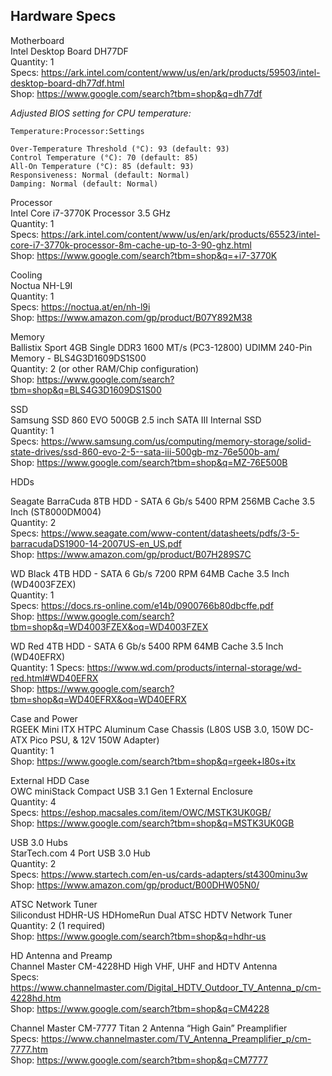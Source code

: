 ## Hardware Specs 

Motherboard  
Intel Desktop Board DH77DF  
Quantity: 1  
Specs: https://ark.intel.com/content/www/us/en/ark/products/59503/intel-desktop-board-dh77df.html  
Shop: https://www.google.com/search?tbm=shop&q=dh77df  

*Adjusted BIOS setting for CPU temperature:*
```
Temperature:Processor:Settings

Over-Temperature Threshold (°C): 93 (default: 93)
Control Temperature (°C): 70 (default: 85)
All-On Temperature (°C): 85 (default: 93)
Responsiveness: Normal (default: Normal)
Damping: Normal (default: Normal)
```

Processor  
Intel Core i7-3770K Processor 3.5 GHz  
Quantity: 1  
Specs: https://ark.intel.com/content/www/us/en/ark/products/65523/intel-core-i7-3770k-processor-8m-cache-up-to-3-90-ghz.html  
Shop: https://www.google.com/search?tbm=shop&q=+i7-3770K  

Cooling  
Noctua NH-L9I  
Quantity: 1  
Specs: https://noctua.at/en/nh-l9i  
Shop: https://www.amazon.com/gp/product/B07Y892M38  

Memory  
Ballistix Sport 4GB Single DDR3 1600 MT/s (PC3-12800) UDIMM 240-Pin Memory - BLS4G3D1609DS1S00  
Quantity: 2 (or other RAM/Chip configuration)  
Shop: https://www.google.com/search?tbm=shop&q=BLS4G3D1609DS1S00  

SSD  
Samsung SSD 860 EVO 500GB 2.5 inch SATA III Internal SSD  
Quantity: 1  
Specs: https://www.samsung.com/us/computing/memory-storage/solid-state-drives/ssd-860-evo-2-5--sata-iii-500gb-mz-76e500b-am/  
Shop: https://www.google.com/search?tbm=shop&q=MZ-76E500B  

HDDs  

Seagate BarraCuda 8TB HDD - SATA 6 Gb/s 5400 RPM 256MB Cache 3.5 Inch (ST8000DM004)  
Quantity: 2  
Specs:  https://www.seagate.com/www-content/datasheets/pdfs/3-5-barracudaDS1900-14-2007US-en_US.pdf  
Shop: https://www.amazon.com/gp/product/B07H289S7C  

WD Black 4TB HDD - SATA 6 Gb/s 7200 RPM 64MB Cache 3.5 Inch (WD4003FZEX)  
Quantity: 1  
Specs: https://docs.rs-online.com/e14b/0900766b80dbcffe.pdf  
Shop: https://www.google.com/search?tbm=shop&q=WD4003FZEX&oq=WD4003FZEX

WD Red 4TB HDD - SATA 6 Gb/s 5400 RPM 64MB Cache 3.5 Inch (WD40EFRX)  
Quantity: 1 
Specs: https://www.wd.com/products/internal-storage/wd-red.html#WD40EFRX  
Shop: https://www.google.com/search?tbm=shop&q=WD40EFRX&oq=WD40EFRX  

Case and Power  
RGEEK Mini ITX HTPC Aluminum Case Chassis (L80S USB 3.0, 150W DC-ATX Pico PSU, & 12V 150W Adapter)  
Quantity: 1  
Shop: https://www.google.com/search?tbm=shop&q=rgeek+l80s+itx  

External HDD Case  
OWC miniStack Compact USB 3.1 Gen 1 External Enclosure  
Quantity: 4  
Specs: https://eshop.macsales.com/item/OWC/MSTK3UK0GB/  
Shop: https://www.google.com/search?tbm=shop&q=MSTK3UK0GB  

USB 3.0 Hubs  
StarTech.com 4 Port USB 3.0 Hub  
Quantity: 2  
Specs:  https://www.startech.com/en-us/cards-adapters/st4300minu3w  
Shop: https://www.amazon.com/gp/product/B00DHW05N0/  

ATSC Network Tuner  
Silicondust HDHR-US HDHomeRun Dual ATSC HDTV Network Tuner  
Quantity: 2 (1 required)  
Shop: https://www.google.com/search?tbm=shop&q=hdhr-us  

HD Antenna and Preamp  
Channel Master CM-4228HD High VHF, UHF and HDTV Antenna  
Specs: https://www.channelmaster.com/Digital_HDTV_Outdoor_TV_Antenna_p/cm-4228hd.htm  
Shop: https://www.google.com/search?tbm=shop&q=CM4228  

Channel Master CM-7777 Titan 2 Antenna “High Gain” Preamplifier  
Specs: https://www.channelmaster.com/TV_Antenna_Preamplifier_p/cm-7777.htm  
Shop: https://www.google.com/search?tbm=shop&q=CM7777  
